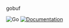 gobuf

![Go](https://github.com/joesonw/gobuf/workflows/Go/badge.svg)
[![Documentation](https://godoc.org/github.com/joesonw/gobuf?status.svg)](http://godoc.org/github.com/joeonw/gobuf)